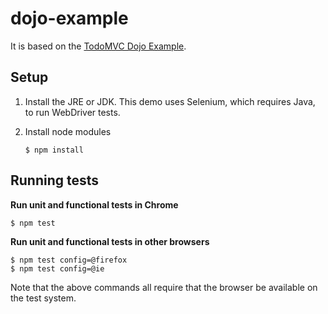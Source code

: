 dojo-example
=============

It is based on the [TodoMVC Dojo Example](http://todomvc.com/examples/dojo/).

## Setup

1. Install the JRE or JDK. This demo uses Selenium, which requires Java, to run WebDriver tests.

2. Install node modules
   ```
   $ npm install
   ```

## Running tests

**Run unit and functional tests in Chrome**

    $ npm test

**Run unit and functional tests in other browsers**

    $ npm test config=@firefox
    $ npm test config=@ie

Note that the above commands all require that the browser be available on the test system.
